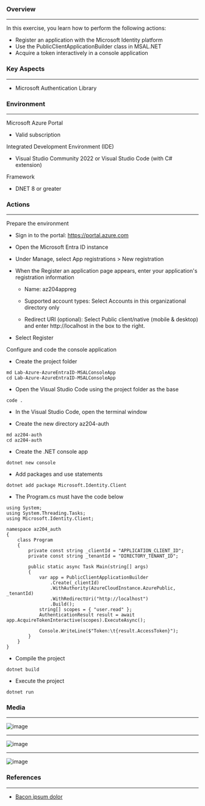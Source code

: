
### Overview
---
In this exercise, you learn how to perform the following actions:

- Register an application with the Microsoft Identity platform
- Use the PublicClientApplicationBuilder class in MSAL.NET
- Acquire a token interactively in a console application

   
### Key Aspects
---
- Microsoft Authentication Library

### Environment
---
Microsoft Azure Portal
- Valid subscription

Integrated Development Environment (IDE)
- Visual Studio Community 2022 or Visual Studio Code (with C# extension)

Framework
- DNET 8 or greater

### Actions
---

Prepare the environment

- Sign in to the portal: https://portal.azure.com

- Open the Microsoft Entra ID instance

- Under Manage, select App registrations > New registration

- When the Register an application page appears, enter your application's registration information

  - Name: az204appreg

  - Supported account types: Select Accounts in this organizational directory only

  - Redirect URI (optional): Select Public client/native (mobile & desktop) and enter http://localhost in the box to the right.

- Select Register

Configure and code the console application

- Create the project folder
```
md Lab-Azure-AzureEntraID-MSALConsoleApp
cd Lab-Azure-AzureEntraID-MSALConsoleApp
```

- Open the Visual Studio Code using the project folder as the base
```
code .
```

- In the Visual Studio Code, open the terminal window

- Create the new directory az204-auth
```
md az204-auth
cd az204-auth
```

- Create the .NET console app
```
dotnet new console
```

- Add packages and use statements
```
dotnet add package Microsoft.Identity.Client
```

- The Program.cs must have the code below
```
using System;
using System.Threading.Tasks;
using Microsoft.Identity.Client;

namespace az204_auth
{
    class Program
    {
        private const string _clientId = "APPLICATION_CLIENT_ID";
        private const string _tenantId = "DIRECTORY_TENANT_ID";

        public static async Task Main(string[] args)
        {
            var app = PublicClientApplicationBuilder
                .Create(_clientId)
                .WithAuthority(AzureCloudInstance.AzurePublic, _tenantId)
                .WithRedirectUri("http://localhost")
                .Build(); 
            string[] scopes = { "user.read" };
            AuthenticationResult result = await app.AcquireTokenInteractive(scopes).ExecuteAsync();

            Console.WriteLine($"Token:\t{result.AccessToken}");
        }
    }
}
```

- Compile the project
```
dotnet build
```

- Execute the project
```
dotnet run
```

### Media
---
![image](https://github.com/ViCunha/Lab-Azure-AzureEntraID-MSALConsoleApp/assets/65992033/fcc34f09-40ec-4bde-b183-e80691bcab0f)

---
![image](https://github.com/ViCunha/Lab-Azure-AzureEntraID-MSALConsoleApp/assets/65992033/45b46552-5eb2-4ae3-ab5c-6f8f41dc947e)

---
![image](https://github.com/ViCunha/Lab-Azure-AzureEntraID-MSALConsoleApp/assets/65992033/425a6459-a9ef-41af-8e41-b165f9c3d258)


### References
---
- [Bacon ipsum dolor](https://#)
